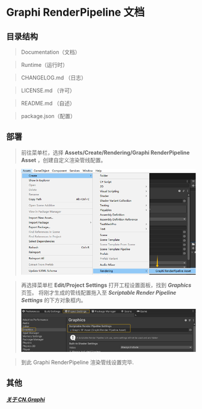# Graphi RenderPipeline 文档

>
## 目录结构

> Documentation（文档）

> Runtime（运行时）

> CHANGELOG.md （日志）

> LICENSE.md （许可）

> README.md （自述）

> package.json（配置）


## 部署 
> 前往菜单栏，选择 **Assets/Create/Rendering/Graphi RenderPipeline Asset** ，创建自定义渲染管线配置。

> ![](images/img1.png)

> 再选择菜单栏 **Edit/Project Settings** 打开工程设置面板，找到 ***Graphics*** 页签。 将刚才生成的管线配置拖入至 ***Scriptable Render Pipeline Settings*** 的下方对象框内。
> 
> ![](images/img2.png)

> 到此 Graphi RenderPipeline 渲染管线设置完毕.

## 其他
##### **[关于 CN.Graphi](https://github.com/qnstd)**